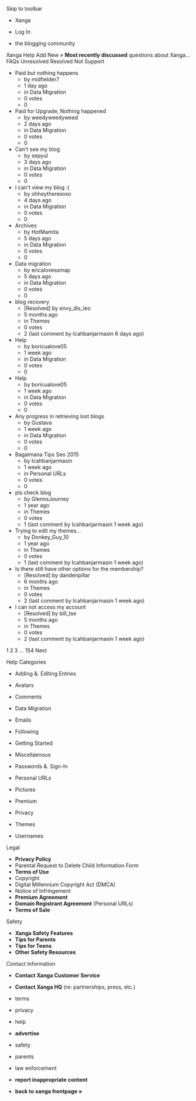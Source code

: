 Skip to toolbar

*   Xanga

*   Log In

*   the blogging community

Xanga Help Add New » **Most recently discussed** questions about Xanga… FAQs Unresolved Resolved Not Support

*   Paid but nothing happens
    *   by midfielder7
    *   1 day ago
    *   in Data Migration
    *   0 votes
    *   0
*   Paid for Upgrade, Nothing happened
    *   by weedyweedyweed
    *   2 days ago
    *   in Data Migration
    *   0 votes
    *   0
*   Can't see my blog
    *   by sepyul
    *   3 days ago
    *   in Data Migration
    *   0 votes
    *   0
*   I can't view my blog :(
    *   by ohheytherexoxo
    *   4 days ago
    *   in Data Migration
    *   0 votes
    *   0
*   Archives
    *   by HotMamita
    *   5 days ago
    *   in Data Migration
    *   0 votes
    *   0
*   Data migration
    *   by ericalovessmap
    *   5 days ago
    *   in Data Migration
    *   0 votes
    *   0
*   blog recovery
    *   \[Resolved\] by envy\_dis\_leo
    *   5 months ago
    *   in Themes
    *   0 votes
    *   2 (last comment by Icahbanjarmasin 6 days ago)
*   Help
    *   by boricualove05
    *   1 week ago
    *   in Data Migration
    *   0 votes
    *   0
*   Help
    *   by boricualove05
    *   1 week ago
    *   in Data Migration
    *   0 votes
    *   0
*   Any progress in retrieving lost blogs
    *   by Gustava
    *   1 week ago
    *   in Data Migration
    *   0 votes
    *   0
*   Bagaimana Tips Seo 2015
    *   by Icahbanjarmasin
    *   1 week ago
    *   in Personal URLs
    *   0 votes
    *   0
*   pls check blog
    *   by GlennsJourney
    *   1 year ago
    *   in Themes
    *   0 votes
    *   1 (last comment by Icahbanjarmasin 1 week ago)
*   Trying to edit my themes...
    *   by Donkey\_Guy\_10
    *   1 year ago
    *   in Themes
    *   0 votes
    *   1 (last comment by Icahbanjarmasin 1 week ago)
*   Is there still have other options for the membership?
    *   \[Resolved\] by dandenpillar
    *   6 months ago
    *   in Themes
    *   0 votes
    *   2 (last comment by Icahbanjarmasin 1 week ago)
*   I can not access my account
    *   \[Resolved\] by bill\_tse
    *   5 months ago
    *   in Themes
    *   0 votes
    *   2 (last comment by Icahbanjarmasin 1 week ago)

1 2 3 ... 154 Next

Help Categories

*   Adding &. Editing Entries
*   Avatars
*   Comments
*   Data Migration
*   Emails
*   Following
*   Getting Started
*   Miscellaenous

*   Passwords &. Sign-In
*   Personal URLs
*   Pictures
*   Premium
*   Privacy
*   Themes
*   Usernames

Legal

*   **Privacy Policy**
*   Parental Request to Delete Child Information Form
*   **Terms of Use**
*   Copyright
*   Digital Millennium Copyright Act (DMCA)
*   Notice of Infringement
*   **Premium Agreement**
*   **Domain Registrant Agreement** (Personal URLs)
*   **Terms of Sale**

Safety

*   **Xanga Safety Features**
*   **Tips for Parents**
*   **Tips for Teens**
*   **Other Safety Resources**

Contact Information

*   **Contact Xanga Customer Service**
*   **Contact Xanga HQ** (re: partnerships, press, etc.)

*   terms
*   privacy
*   help
*   **advertise**

*   safety
*   parents
*   law enforcement
*   **report inappropriate content**

*   **back to xanga frontpage »**